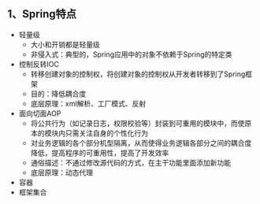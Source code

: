 ## 1、Spring特点

- 轻量级
	- 大小和开销都是轻量级
	- 非侵入式：典型的，Spring应用中的对象不依赖于Spring的特定类
- 控制反转IOC
	- 转移创建对象的控制权，将创建对象的控制权从开发者转移到了Spring框架
	- 目的：降低耦合度
	- 底层原理：xml解析、工厂模式、反射
- 面向切面AOP
	- 将公共行为（如记录日志，权限校验等）封装到可重用的模块中，而使原本的模块内只需关注自身的个性化行为
	- 对业务逻辑的各个部分机型隔离，从而使得业务逻辑各部分之间的耦合度降低，提高程序的可重用性，提高了开发效率
	- 通俗描述：不通过修改源代码的方式，在主干功能里面添加新功能
	- 底层原理：动态代理
- 容器
- 框架集合